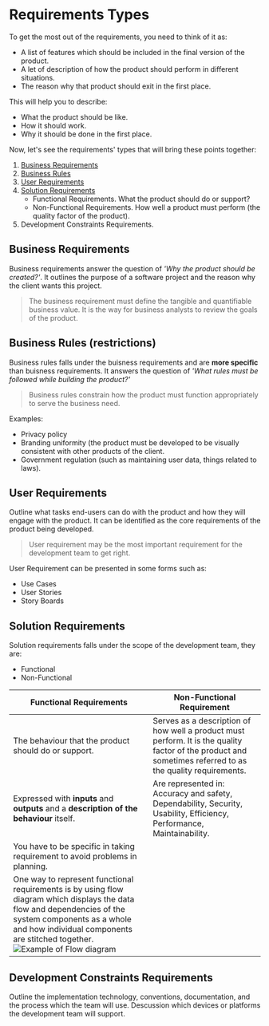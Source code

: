 # Requirements Types
To get the most out of the requirements, you need to think of it as:
- A list of features which should be included in the final version of the product.
- A let of description of how the product should perform in different situations.
- The reason why that product should exit in the first place.

This will help you to describe:
- What the product should be like.
- How it should work.
- Why it should be done in the first place.

Now, let's see the requirements' types that will bring these points together:

1. [Business Requirements](https://github.com/SG-Eddin/Technical-Documentation-Best-Practices/blob/main/Requirements/Requirements-Types.md#business-requirements)
2. [Business Rules](https://github.com/SG-Eddin/Technical-Documentation-Best-Practices/blob/main/Requirements/Requirements-Types.md#business-rules-restrictions)
3. [User Requirements](https://github.com/SG-Eddin/Technical-Documentation-Best-Practices/blob/main/Requirements/Requirements-Types.md#user-requirements) 
4. [Solution Requirements](https://github.com/SG-Eddin/Technical-Documentation-Best-Practices/blob/main/Requirements/Requirements-Types.md#solution-requirements)
   - Functional Requirements. What the product should do or support?
   - Non-Functional Requirements. How well a product must perform (the quality factor of the product).
5. Development Constraints Requirements.

## Business Requirements
Business requirements answer the question of *'Why the product should be created?'*. It outlines the purpose of a software project and the reason why the client wants this project.

> The business requirement must define the tangible and quantifiable business value.
> It is the way for business analysts to review the goals of the product.

## Business Rules (restrictions)
Business rules falls under the buisness requirements and are **more specific** than buisness requirements. 
It answers the question of *'What rules must be followed while building the product?'*
> Business rules constrain how the product must function appropriately to serve the business need.

Examples:
- Privacy policy
- Branding uniformity (the product must be developed to be visually consistent with other products of the client.
- Government regulation (such as maintaining user data, things related to laws).

## User Requirements
Outline what tasks end-users can do with the product and how they will engage with the product.
It can be identified as the core requirements of the product being developed.

> User requirement may be the most important requirement for the development team to get right.

User Requirement can be presented in some forms such as:
- Use Cases
- User Stories
- Story Boards

## Solution Requirements
Solution requirements falls under the scope of the development team, they are:
- Functional
- Non-Functional

Functional Requirements | Non-Functional Requirement
------------------------|---------------------------
The behaviour that the product should do or support.| Serves as a description of how well a product must perform. It is the quality factor of the product and sometimes referred to as the quality requirements.
Expressed with **inputs** and **outputs** and a **description of the behaviour** itself. | Are represented in: Accuracy and safety, Dependability, Security, Usability, Efficiency, Performance, Maintainability.
You have to be specific in taking requirement to avoid problems in planning.|
One way to represent functional requirements is by using flow diagram which displays the data flow and dependencies of the system components as a whole and how individual components are stitched together. ![Example of Flow diagram](https://user-images.githubusercontent.com/60129693/112131246-0ba9c300-8bd2-11eb-85a2-f2ac5dde77b9.png)|

## Development Constraints Requirements
Outline the implementation technology, conventions, documentation, and the process which the team will use. Descussion which devices or platforms the development team will support.








